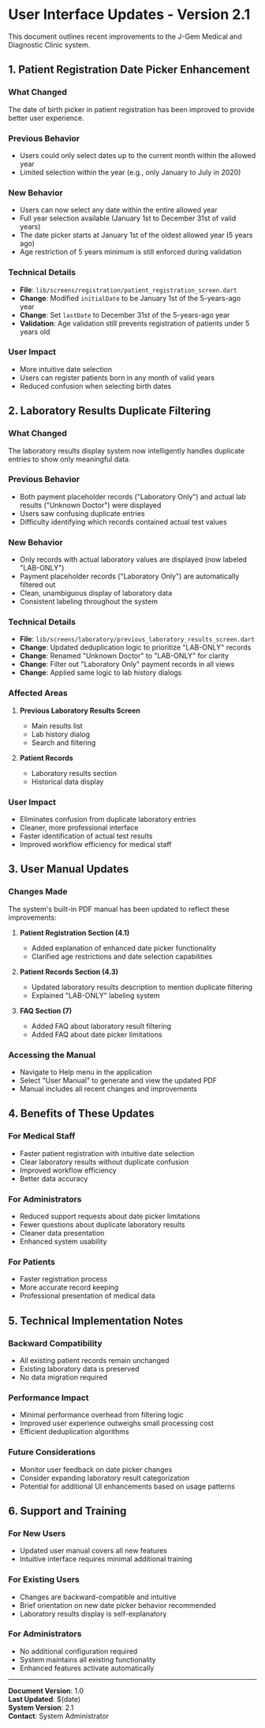 # User Interface Updates - Version 2.1

This document outlines recent improvements to the J-Gem Medical and Diagnostic Clinic system.

## 1. Patient Registration Date Picker Enhancement

### What Changed
The date of birth picker in patient registration has been improved to provide better user experience.

### Previous Behavior
- Users could only select dates up to the current month within the allowed year
- Limited selection within the year (e.g., only January to July in 2020)

### New Behavior
- Users can now select any date within the entire allowed year
- Full year selection available (January 1st to December 31st of valid years)
- The date picker starts at January 1st of the oldest allowed year (5 years ago)
- Age restriction of 5 years minimum is still enforced during validation

### Technical Details
- **File**: `lib/screens/registration/patient_registration_screen.dart`
- **Change**: Modified `initialDate` to be January 1st of the 5-years-ago year
- **Change**: Set `lastDate` to December 31st of the 5-years-ago year
- **Validation**: Age validation still prevents registration of patients under 5 years old

### User Impact
- More intuitive date selection
- Users can register patients born in any month of valid years
- Reduced confusion when selecting birth dates

## 2. Laboratory Results Duplicate Filtering

### What Changed
The laboratory results display system now intelligently handles duplicate entries to show only meaningful data.

### Previous Behavior
- Both payment placeholder records ("Laboratory Only") and actual lab results ("Unknown Doctor") were displayed
- Users saw confusing duplicate entries
- Difficulty identifying which records contained actual test values

### New Behavior
- Only records with actual laboratory values are displayed (now labeled "LAB-ONLY")
- Payment placeholder records ("Laboratory Only") are automatically filtered out
- Clean, unambiguous display of laboratory data
- Consistent labeling throughout the system

### Technical Details
- **File**: `lib/screens/laboratory/previous_laboratory_results_screen.dart`
- **Change**: Updated deduplication logic to prioritize "LAB-ONLY" records
- **Change**: Renamed "Unknown Doctor" to "LAB-ONLY" for clarity
- **Change**: Filter out "Laboratory Only" payment records in all views
- **Change**: Applied same logic to lab history dialogs

### Affected Areas
1. **Previous Laboratory Results Screen**
   - Main results list
   - Lab history dialog
   - Search and filtering

2. **Patient Records**
   - Laboratory results section
   - Historical data display

### User Impact
- Eliminates confusion from duplicate laboratory entries
- Cleaner, more professional interface
- Faster identification of actual test results
- Improved workflow efficiency for medical staff

## 3. User Manual Updates

### Changes Made
The system's built-in PDF manual has been updated to reflect these improvements:

1. **Patient Registration Section (4.1)**
   - Added explanation of enhanced date picker functionality
   - Clarified age restrictions and date selection capabilities

2. **Patient Records Section (4.3)**
   - Updated laboratory results description to mention duplicate filtering
   - Explained "LAB-ONLY" labeling system

3. **FAQ Section (7)**
   - Added FAQ about laboratory result filtering
   - Added FAQ about date picker limitations

### Accessing the Manual
- Navigate to Help menu in the application
- Select "User Manual" to generate and view the updated PDF
- Manual includes all recent changes and improvements

## 4. Benefits of These Updates

### For Medical Staff
- Faster patient registration with intuitive date selection
- Clear laboratory results without duplicate confusion
- Improved workflow efficiency
- Better data accuracy

### For Administrators
- Reduced support requests about date picker limitations
- Fewer questions about duplicate laboratory results
- Cleaner data presentation
- Enhanced system usability

### For Patients
- Faster registration process
- More accurate record keeping
- Professional presentation of medical data

## 5. Technical Implementation Notes

### Backward Compatibility
- All existing patient records remain unchanged
- Existing laboratory data is preserved
- No data migration required

### Performance Impact
- Minimal performance overhead from filtering logic
- Improved user experience outweighs small processing cost
- Efficient deduplication algorithms

### Future Considerations
- Monitor user feedback on date picker changes
- Consider expanding laboratory result categorization
- Potential for additional UI enhancements based on usage patterns

## 6. Support and Training

### For New Users
- Updated user manual covers all new features
- Intuitive interface requires minimal additional training

### For Existing Users
- Changes are backward-compatible and intuitive
- Brief orientation on new date picker behavior recommended
- Laboratory results display is self-explanatory

### For Administrators
- No additional configuration required
- System maintains all existing functionality
- Enhanced features activate automatically

---

**Document Version**: 1.0  
**Last Updated**: $(date)  
**System Version**: 2.1  
**Contact**: System Administrator

